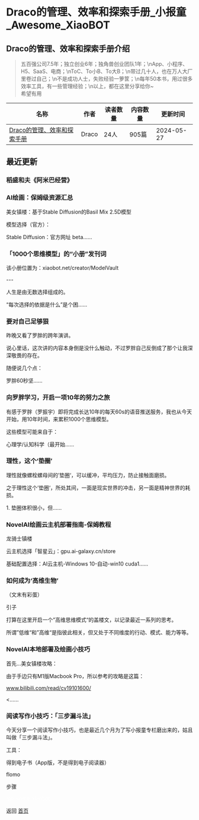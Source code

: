 # Draco的管理、效率和探索手册_小报童_Awesome_XiaoBOT

## Draco的管理、效率和探索手册介绍
> 五百强公司7.5年；独立创业6年；独角兽创业团队1年；\nApp、小程序、H5、SaaS、电商；\nToC、To小B、To大B；\n带过几十人，也在万人大厂里卷过自己；\n不是成功人士，失败经验一箩筐；\n每年50本书，用过很多效率工具，有一些管理经验；\n以上，都在这里分享给你~  
希望有用  
  


|名称|作者|读者数量|内容数量|更新时间|
|---|---|---|---|---|
|[Draco的管理、效率和探索手册](https://xiaobot.net/p/draco?refer=0b133df9-27dc-423b-8101-639049001c13)|Draco|24人|905篇|2024-05-27|

## 最近更新
### 稻盛和夫《阿米巴经营》

### AI绘画：保姆级资源汇总

美女镇楼：基于Stable Diffusion的Basil Mix 2.5D模型

模型选择（官方）：

Stable Diffusion：官方网址 beta......

### 「1000个思维模型」的“小册”发刊词

该小册位置为：xiaobot.net/creator/ModelVault

\---

人生是由无数选择组成的。

“每次选择的依据是什么”是个困......

### 要对自己足够狠

昨晚又看了罗胖的跨年演讲。

说心里话，这次讲的内容本身倒是没什么触动，不过罗胖自己反倒成了那个让我深深敬畏的存在。

随便说几个点：

罗胖60秒坚......

### 向罗胖学习，开启一项10年的努力之旅

有感于罗胖（罗振宇）即将完成长达10年的每天60s的语音推送服务，我也从今天开始，用10年时间，来累积1000个思维模型。

这些模型可能来自于：

心理学/认知科学（最开始......

### 理性，这个‘垫圈’

理性就像螺栓螺母间的’垫圈‘，可以缓冲，平均压力，防止接触面磨损。

之于理性这个’垫圈‘，所处其间，一面是现实世界的冲击，另一面是精神世界的耗损。

1\. 垫圈体积很小，但......

### NovelAI绘画云主机部署指南-保姆教程

龙骑士镇楼

云主机选择「智星云」：gpu.ai-galaxy.cn/store

基础配置选择：AI云主机-Windows 10-自动-win10 cuda1......

### 如何成为‘高维生物’

（文末有彩蛋）

引子

打算在这里开启一个”高维思维模式“的盖楼文，以记录最近一系列的思考。

所谓”低维“和”高维“是指彼此相关，但又处于不同维度的行动、模式、能力等等。

### NovelAI本地部署及绘画小技巧

首先...美女镇楼攻略：

由于手边只有M1版Macbook Pro，所以参考的攻略是这篇：

www.bilibili.com/read/cv19101600/

<......

### 阅读写作小技巧：「三步漏斗法」

今天分享一个阅读写作小技巧，也是最近几个月为了写小报童专栏磨出来的，姑且叫做「三步漏斗法」。

工具：

得到电子书（App版，不是得到电子阅读器）

flomo

步骤


<a href="https://github.com/Reno9527/awesome-xiaobot" style="color: white; text-decoration: none;">awesome-xiaobot</a>

返回 [首页](../README.md)
